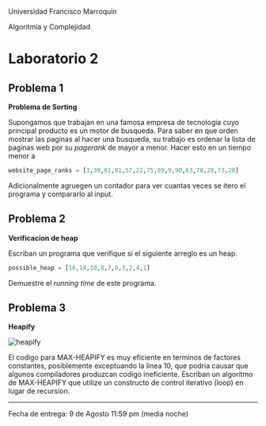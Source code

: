 Universidad Francisco Marroquin

Algoritmia y Complejidad
# Laboratorio 2


## Problema 1
**Problema de Sorting**

Supongamos que trabajan en una famosa empresa de tecnologia cuyo principal producto es un motor de busqueda. 
Para saber en que orden mostrar las paginas al hacer una busqueda, su trabajo es ordenar la lista de paginas web por su *pagerank* de mayor a menor. Hacer esto en un tiempo menor a <math></math>

```python
website_page_ranks = [3,39,61,91,57,22,75,89,9,90,63,78,28,73,20]
```

Adicionalmente agruegen un contador para ver cuantas veces se itero el programa y compararlo al input.


## Problema 2
**Verificacion de heap**

Escriban un programa que verifique si el siguiente arreglo es un heap.

```python
possible_heap = [16,14,10,8,7,9,3,2,4,1]
```
Demuestre el *running time* de este programa.

## Problema 3
**Heapify**


![heapify](https://2.bp.blogspot.com/-OcYCdFkYNcU/WWwOyzyIWnI/AAAAAAAAAIk/tepgD2ORBgoNPz7ewhbiDgo9m6pnLpDFACLcBGAs/s1600/Sin%2Bt%25C3%25ADtulo.png)




El codigo para MAX-HEAPIFY es muy eficiente en terminos de factores constantes, posiblemente exceptuando la linea 10, que podria causar que algunos compiladores produzcan codigo ineficiente.
Escriban un algoritmo de MAX-HEAPIFY que utilize un constructo de control iterativo (loop) en lugar de recursion.

- - - -

Fecha de entrega: 9 de Agosto 11:59 pm (media noche)